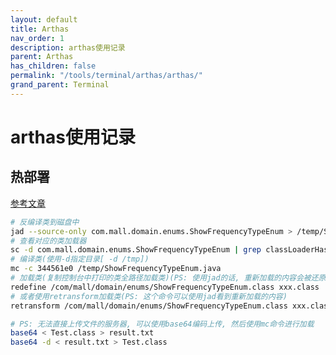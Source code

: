 ```yaml
---
layout: default
title: Arthas
nav_order: 1
description: arthas使用记录
parent: Arthas
has_children: false
permalink: "/tools/terminal/arthas/arthas/"
grand_parent: Terminal
---
```


# arthas使用记录

## 热部署

[参考文章](https://arthas.aliyun.com/doc/retransform.html#%E7%BB%93%E5%90%88-jad-mc-%E5%91%BD%E4%BB%A4%E4%BD%BF%E7%94%A8)

```bash
# 反编译类到磁盘中
jad --source-only com.mall.domain.enums.ShowFrequencyTypeEnum > /temp/ShowFrequencyTypeEnum.java
# 查看对应的类加载器
sc -d com.mall.domain.enums.ShowFrequencyTypeEnum | grep classLoaderHash
# 编译类(使用-d指定目录[ -d /tmp])
mc -c 344561e0 /temp/ShowFrequencyTypeEnum.java
# 加载类(复制控制台中打印的类全路径加载类)(PS: 使用jad的话, 重新加载的内容会被还原)
redefine /com/mall/domain/enums/ShowFrequencyTypeEnum.class xxx.class
# 或者使用retransform加载类(PS: 这个命令可以使用jad看到重新加载的内容)
retransform /com/mall/domain/enums/ShowFrequencyTypeEnum.class xxx.class

# PS: 无法直接上传文件的服务器, 可以使用base64编码上传, 然后使用mc命令进行加载
base64 < Test.class > result.txt
base64 -d < result.txt > Test.class
```

